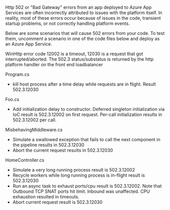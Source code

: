﻿Http 502 or "Bad Gateway" errors from an app deployed to Azure App Services are often incorrectly attributed to issues with the platform itself.  In reality, most of these errors occur because of issues in the code, transient startup problems, or not correctly handling platform events.

Below are some scenarios that will cause 502 errors from your code.  To test them, uncomment a scenario in one of the code files below and deploy as an Azure App Service.


WinHttp error code 12002 is a timeout, 12030 is a request that got interrupted/aborted.  The 502.3 status/substatus is returned by the http platform handler on the front end loadbalancer

Program.cs 
- kill host process after a time delay while requests are in flight.  Result 502.3.12030

Foo.cs
- Add initialization delay to constructor.  Deferred singleton initialization via IoC result is 502.3.12002 on first request.  Per-call initialization results in 502.3.12002 per call.

MisbehavingMiddleware.cs
- Simulate a swallowed exception that fails to call the next component in the pipeline results in 502.3.12030
- Abort the current request results in 502.3.12030

HomeController.cs
- Simulate a very long running process result is 502.3.12002
- Recycle workers while long running process is in-flight result is 502.3.12030
- Run an async task to exhaust ports/cpu result is 502.3.12002.  Note that Outbound TCP SNAT ports hit limit.  Inbound was unaffected.  CPU exhaustion resulted in timeouts.
- Abort current request result is 502.3.12030
